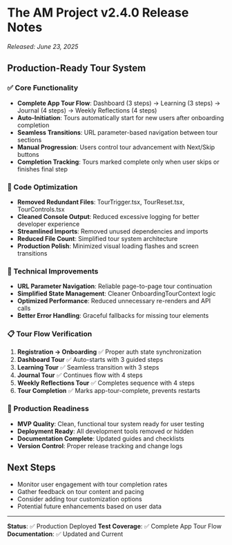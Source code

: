 # The AM Project v2.4.0 Release Notes
*Released: June 23, 2025*

## Production-Ready Tour System

### ✅ Core Functionality
- **Complete App Tour Flow**: Dashboard (3 steps) → Learning (3 steps) → Journal (4 steps) → Weekly Reflections (4 steps)
- **Auto-Initiation**: Tours automatically start for new users after onboarding completion
- **Seamless Transitions**: URL parameter-based navigation between tour sections
- **Manual Progression**: Users control tour advancement with Next/Skip buttons
- **Completion Tracking**: Tours marked complete only when user skips or finishes final step

### 🧹 Code Optimization
- **Removed Redundant Files**: TourTrigger.tsx, TourReset.tsx, TourControls.tsx
- **Cleaned Console Output**: Reduced excessive logging for better developer experience
- **Streamlined Imports**: Removed unused dependencies and imports
- **Reduced File Count**: Simplified tour system architecture
- **Production Polish**: Minimized visual loading flashes and screen transitions

### 🔧 Technical Improvements
- **URL Parameter Navigation**: Reliable page-to-page tour continuation
- **Simplified State Management**: Cleaner OnboardingTourContext logic
- **Optimized Performance**: Reduced unnecessary re-renders and API calls
- **Better Error Handling**: Graceful fallbacks for missing tour elements

### 📋 Tour Flow Verification
1. **Registration → Onboarding** ✅ Proper auth state synchronization
2. **Dashboard Tour** ✅ Auto-starts with 3 guided steps
3. **Learning Tour** ✅ Seamless transition with 3 steps
4. **Journal Tour** ✅ Continues flow with 4 steps  
5. **Weekly Reflections Tour** ✅ Completes sequence with 4 steps
6. **Tour Completion** ✅ Marks app-tour-complete, prevents restarts

### 🚀 Production Readiness
- **MVP Quality**: Clean, functional tour system ready for user testing
- **Deployment Ready**: All development tools removed or hidden
- **Documentation Complete**: Updated guides and checklists
- **Version Control**: Proper release tracking and change logs

## Next Steps
- Monitor user engagement with tour completion rates
- Gather feedback on tour content and pacing
- Consider adding tour customization options
- Potential future enhancements based on user data

---
**Status**: ✅ Production Deployed
**Test Coverage**: ✅ Complete App Tour Flow
**Documentation**: ✅ Updated and Current